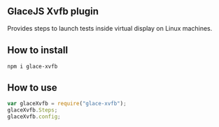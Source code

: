 ## GlaceJS Xvfb plugin

Provides steps to launch tests inside virtual display on Linux machines.

## How to install

```
npm i glace-xvfb
```

## How to use

```javascript
var glaceXvfb = require("glace-xvfb");
glaceXvfb.Steps;
glaceXvfb.config;
```